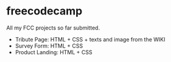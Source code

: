 # freecodecamp

All my FCC projects so far submitted.

- Tribute Page: HTML + CSS + texts and image from the WIKI
- Survey Form: HTML + CSS
- Product Landing: HTML + CSS
